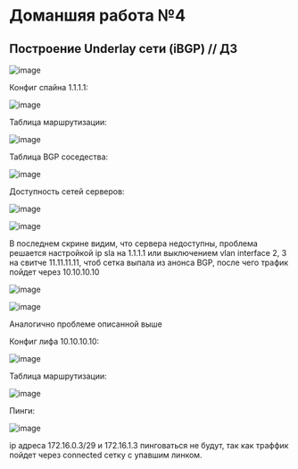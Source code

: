 # Доманшяя работа №4
## Построение Underlay сети (iBGP) // ДЗ

![image](https://github.com/user-attachments/assets/536d4434-eb6e-4060-8add-81642c920b0d)

Конфиг спайна 1.1.1.1:

![image](https://github.com/user-attachments/assets/a70fc6ed-ba5f-42db-ab4c-d0d2ebeffcf5)

Таблица маршрутизации:

![image](https://github.com/user-attachments/assets/5a754b82-a9c1-4e87-ac3a-d37dc4aad580)

Таблица BGP соседества:

![image](https://github.com/user-attachments/assets/bab55db9-31f4-436c-a783-66817b189b0a)

Доступность сетей серверов:

![image](https://github.com/user-attachments/assets/f991708f-5d7a-40e8-b777-12e8152dcbef)

![image](https://github.com/user-attachments/assets/73da02c9-a431-4b82-a9c3-8b9c8b31866b)

В последнем скрине видим, что сервера недоступны, проблема решается настройкой ip sla на 1.1.1.1 или выключением vlan interface 2, 3 на свитче 11.11.11.11, чтоб сетка выпала из анонса BGP, после чего трафик пойдет через 10.10.10.10

![image](https://github.com/user-attachments/assets/f7690060-1def-4e52-87d5-ffe9fe83e182)

![image](https://github.com/user-attachments/assets/3fcc9305-c22f-412d-90e1-25699f183a2d)

Аналогично проблеме описанной выше


Конфиг лифа 10.10.10.10:


![image](https://github.com/user-attachments/assets/f3417b43-89f3-4f60-996e-fd5b5644776d)

Таблица маршрутизации:

![image](https://github.com/user-attachments/assets/4d45a52b-0c79-4d2f-abd4-301b0c313109)

Пинги:

![image](https://github.com/user-attachments/assets/37fd555e-74b3-4798-9578-e66c826d3873)

ip адреса 172.16.0.3/29 и 172.16.1.3 пинговаться не будут, так как траффик пойдет через connected сетку с упавшим линком. 








